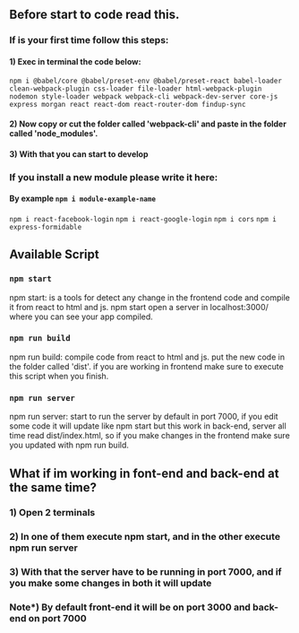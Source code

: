 ## Before start to code read this.

### If is your first time follow this steps:

#### 1) Exec in terminal the code below:

`npm i @babel/core @babel/preset-env @babel/preset-react babel-loader clean-webpack-plugin css-loader file-loader html-webpack-plugin nodemon style-loader webpack webpack-cli webpack-dev-server core-js express morgan react react-dom react-router-dom findup-sync`

#### 2) Now copy or cut the folder called 'webpack-cli' and paste in the folder called 'node_modules'.

#### 3) With that you can start to develop

### If you install a new module please write it here:

#### By example `npm i module-example-name`

`npm i react-facebook-login`
`npm i react-google-login`
`npm i cors`
`npm i express-formidable`

## Available Script

### `npm start`

npm start: is a tools for detect any change in the frontend code and compile it
from react to html and js.
npm start open a server in localhost:3000/ where you can see your app compiled.

### `npm run build`

npm run build: compile code from react to html and js.
put the new code in the folder called 'dist'.
if you are working in frontend make sure to execute this script when you finish.

### `npm run server`

npm run server: start to run the server by default in port 7000,
if you edit some code it will update like npm start but this work in back-end, 
server all time read dist/index.html, so if you make changes in the frontend
make sure you updated with npm run build.

## What if im working in font-end and back-end at the same time?

### 1) Open 2 terminals

### 2) In one of them execute npm start, and in the other execute npm run server

### 3) With that the server have to be running in port 7000, and if you make some changes in both it will update

### Note*) By default front-end it will be on port 3000 and back-end on port 7000
